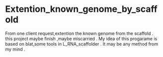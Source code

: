 # Extention_known_genome_by_scaffold
From one client request,extention the known genome from the scaffold . this project maybe finish ,maybe miscarried .
My idea of this progarame is based on blat,some tools in L_RNA_scaffolder .
It may be any method from my mind .
